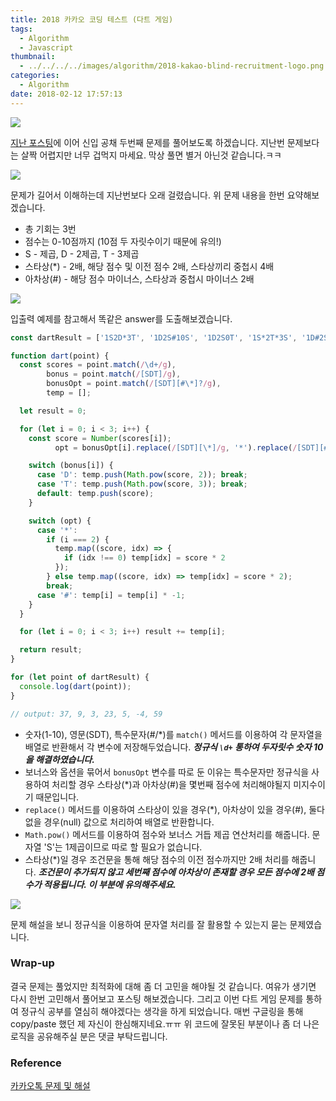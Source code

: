 ```yaml
---
title: 2018 카카오 코딩 테스트 (다트 게임)
tags:
  - Algorithm
  - Javascript
thumbnail:
  - ../../../../images/algorithm/2018-kakao-blind-recruitment-logo.png
categories:
  - Algorithm
date: 2018-02-12 17:57:13
---
```



![](../../../../images/algorithm/2018-kakao-blind-recruitment-logo.png)

[지난 포스팅](https://jason0853.github.io/2018/02/05/2018-kakao-blind-recruitment-round-1-1/)에 이어 신입 공채 두번째 문제를 풀어보도록 하겠습니다. 지난번 문제보다는 살짝 어렵지만 너무 겁먹지 마세요. 막상 풀면 별거 아닌것 같습니다.ㅋㅋ

![](../../../../images/algorithm/2018-kakao-blind-recruitment-round-1-2-01.png)

문제가 길어서 이해하는데 지난번보다 오래 걸렸습니다. 위 문제 내용을 한번 요약해보겠습니다.

* 총 기회는 3번
* 점수는 0-10점까지 (10점 두 자릿수이기 때문에 유의!)
* S - 제곱, D - 2제곱, T - 3제곱
* 스타상(*) - 2배, 해당 점수 및 이전 점수 2배, 스타상끼리 중첩시 4배
* 아차상(#) - 해당 점수 마이너스, 스타상과 중첩시 마이너스 2배

![](../../../../images/algorithm/2018-kakao-blind-recruitment-round-1-2-02.png)

입출력 예제를 참고해서 똑같은 answer를 도출해보겠습니다.

``` js
const dartResult = ['1S2D*3T', '1D2S#10S', '1D2S0T', '1S*2T*3S', '1D#2S*3S', '1T2D3D#', '1D2S3T*'];

function dart(point) {
  const scores = point.match(/\d+/g),
        bonus = point.match(/[SDT]/g),
        bonusOpt = point.match(/[SDT][#\*]?/g),
        temp = [];

  let result = 0;

  for (let i = 0; i < 3; i++) {
    const score = Number(scores[i]);
          opt = bonusOpt[i].replace(/[SDT][\*]/g, '*').replace(/[SDT][#]/g, '#').replace(/[SDT]/g, null);

    switch (bonus[i]) {
      case 'D': temp.push(Math.pow(score, 2)); break;
      case 'T': temp.push(Math.pow(score, 3)); break;
      default: temp.push(score);
    }

    switch (opt) {
      case '*':
        if (i === 2) {
          temp.map((score, idx) => {
            if (idx !== 0) temp[idx] = score * 2
          });
        } else temp.map((score, idx) => temp[idx] = score * 2);
        break;
      case '#': temp[i] = temp[i] * -1;
    }
  }

  for (let i = 0; i < 3; i++) result += temp[i];

  return result;
}

for (let point of dartResult) {
  console.log(dart(point));
}

// output: 37, 9, 3, 23, 5, -4, 59
```

* 숫자(1-10), 영문(SDT), 특수문자(#/\*)를 <code>match()</code> 메서드를 이용하여 각 문자열을 배열로 반환해서 각 변수에 저장해두었습니다.
***정규식 <code>\d+</code> 통하여 두자릿수 숫자 10을 해결하였습니다.***
* 보너스와 옵션을 묶어서 <code>bonusOpt</code> 변수를 따로 둔 이유는 특수문자만 정규식을 사용하여 처리할 경우 스타상(\*)과 아차상(#)을 몇번째 점수에 처리해야될지 미지수이기 때문입니다.
* <code>replace()</code> 메서드를 이용하여 스타상이 있을 경우(\*), 아차상이 있을 경우(#), 둘다 없을 경우(null) 값으로 처리하여 배열로 반환합니다.
* <code>Math.pow()</code> 메서드를 이용하여 점수와 보너스 거듭 제곱 연산처리를 해줍니다. 문자열 'S'는 1제곱이므로 따로 할 필요가 없습니다.
* 스타상(\*)일 경우 조건문을 통해 해당 점수의 이전 점수까지만 2배 처리를 해줍니다.
***조건문이 추가되지 않고 세번째 점수에 아차상이 존재할 경우 모든 점수에 2배 점수가 적용됩니다. 이 부분에 유의해주세요.***

![](../../../../images/algorithm/2018-kakao-blind-recruitment-round-1-2-03.png)

문제 해설을 보니 정규식을 이용하여 문자열 처리를 잘 활용할 수 있는지 묻는 문제였습니다.

### Wrap-up

결국 문제는 풀었지만 최적화에 대해 좀 더 고민을 해야될 것 같습니다. 여유가 생기면 다시 한번 고민해서 풀어보고 포스팅 해보겠습니다. 그리고 이번 다트 게임 문제를 통하여 정규식 공부를 열심히 해야겠다는 생각을 하게 되었습니다. 매번 구글링을 통해 copy/paste 했던 제 자신이 한심해지네요.ㅠㅠ 위 코드에 잘못된 부분이나 좀 더 나은 로직을 공유해주실 분은 댓글 부탁드립니다.

### Reference

[카카오톡 문제 및 해설](http://tech.kakao.com/2017/09/27/kakao-blind-recruitment-round-1/)